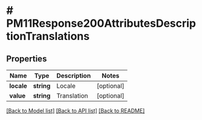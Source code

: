# # PM11Response200AttributesDescriptionTranslations

## Properties

Name | Type | Description | Notes
------------ | ------------- | ------------- | -------------
**locale** | **string** | Locale | [optional]
**value** | **string** | Translation | [optional]

[[Back to Model list]](../../README.md#models) [[Back to API list]](../../README.md#endpoints) [[Back to README]](../../README.md)
